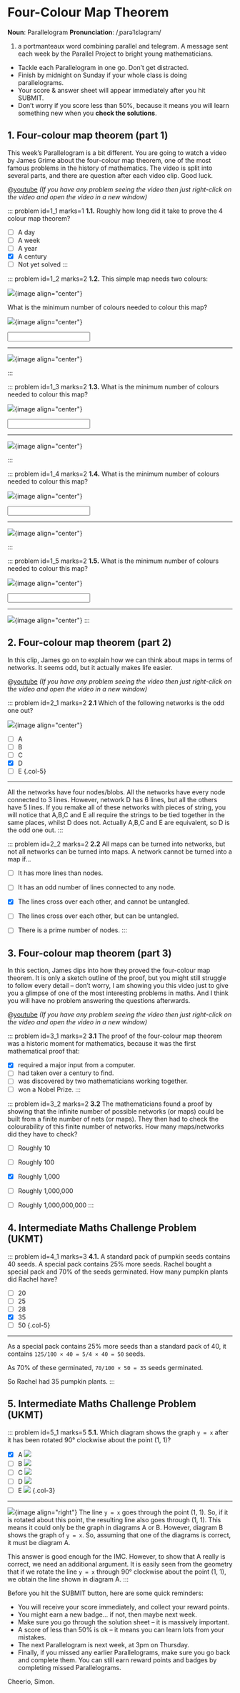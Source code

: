 # Four-Colour Map Theorem

<div class="dictionary">

__Noun__: Parallelogram
__Pronunciation__: /ˌparəˈlɛləɡram/

1. a portmanteaux word combining parallel and telegram. A message sent each
week by the Parallel Project to bright young mathematicians.

</div>

*	Tackle each Parallelogram in one go. Don’t get distracted.
*	Finish by midnight on Sunday if your whole class is doing parallelograms.
*	Your score & answer sheet will appear immediately after you hit SUBMIT.
*	Don’t worry if you score less than 50%, because it means you will learn something new when you __check the solutions__.


## 1. Four-colour map theorem (part 1)

This week’s Parallelogram is a bit different. You are going to watch a video by James Grime about the four-colour map theorem, one of the most famous problems in the history of mathematics. The video is split into several parts, and there are question after each video clip. Good luck.

@[youtube](NgbK43jB4rQ?end=239&rel=0) _(If you have any problem seeing the video then just right-click on the video and open the video in a new window)_

::: problem id=1_1 marks=1
__1.1.__ Roughly how long did it take to prove the 4 colour map theorem?

* [ ] A day
* [ ] A week
* [ ] A year
* [x] A century
* [ ] Not yet solved
:::

::: problem id=1_2 marks=2
__1.2.__ This simple map needs two colours:

![](/resources/9-20-four-colour-map-theorem/1-2-map-short.png){image align="center"}

What is the minimum number of colours needed to colour this map?

![](/resources/9-20-four-colour-map-theorem/1-2-map-long.png){image align="center"}

<input type="number" solution="2"/>  

---
![](/resources/9-20-four-colour-map-theorem/1-2-map-answer.png){image align="center"}

:::

::: problem id=1_3 marks=2
__1.3.__ What is the minimum number of colours needed to colour this map?

![](/resources/9-20-four-colour-map-theorem/1-3-map-long.png){image align="center"}

<input type="number" solution="3"/>  

---

![](/resources/9-20-four-colour-map-theorem/1-3-map-answer.png){image align="center"}

:::

::: problem id=1_4 marks=2
__1.4.__ What is the minimum number of colours needed to colour this map?

![](/resources/9-20-four-colour-map-theorem/1-4-map-long.png){image align="center"}


<input type="number" solution="3"/>  

---

![](/resources/9-20-four-colour-map-theorem/1-4-map-answer.png){image align="center"}

:::

::: problem id=1_5 marks=2
__1.5.__ What is the minimum number of colours needed to colour this map?

![](/resources/9-20-four-colour-map-theorem/1-5-map-round.png){image align="center"}

<input type="number" solution="4"/>  

---

![](/resources/9-20-four-colour-map-theorem/1-5-map-round-answer.png){image align="center"}
:::


## 2. Four-colour map theorem (part 2)

In this clip, James go on to explain how we can think about maps in terms of networks. It seems odd, but it actually makes life easier.

@[youtube](NgbK43jB4rQ?start=235&end=497&rel=0) _(If you have any problem seeing the video then just right-click on the video and open the video in a new window)_

::: problem id=2_1 marks=2
__2.1__ Which of the following networks is the odd one out?

![](/resources/9-20-four-colour-map-theorem/2-networks.png){image align="center"}

* [ ] A
* [ ] B
* [ ] C
* [x] D
* [ ] E
{.col-5}

---

All the networks have four nodes/blobs. All the networks have every node connected to 3 lines. However, network D has 6 lines, but all the others have 5 lines. If you remake all of these networks with pieces of string, you will notice that A,B,C and E all require the strings to be tied together in the same places, whilst D does not. Actually A,B,C and E are equivalent, so D is the odd one out.
:::

::: problem id=2_2 marks=2
__2.2__ All maps can be turned into networks, but not all networks can be turned into maps. A network cannot be turned into a map if…

* [ ] It has more lines than nodes.
* [ ] It has an odd number of lines connected to any node.
* [x] The lines cross over each other, and cannot be untangled.
* [ ] The lines cross over each other, but can be untangled.
* [ ] There is a prime number of nodes.
:::


## 3. Four-colour map theorem (part 3)

In this section, James dips into how they proved the four-colour map theorem. It is only a sketch outline of the proof, but you might still struggle to follow every detail – don’t worry, I am showing you this video just to give you a glimpse of one of the most interesting problems in maths. And I think you will have no problem answering the questions afterwards.

@[youtube](NgbK43jB4rQ?start=497&end=787&rel=0) _(If you have any problem seeing the video then just right-click on the video and open the video in a new window)_

::: problem id=3_1 marks=2
__3.1__ The proof of the four-colour map theorem was a historic moment for mathematics, because it was the first mathematical proof that:

* [x] required a major input from a computer.
* [ ] had taken over a century to find.
* [ ] was discovered by two mathematicians working together.
* [ ] won a Nobel Prize.
:::

::: problem id=3_2 marks=2
__3.2__ The mathematicians found a proof by showing that the infinite number of possible networks (or maps) could be built from a finite number of nets (or maps). They then had to check the colourability of this finite number of networks. How many maps/networks did they have to check?

* [ ] Roughly 10
* [ ] Roughly 100
* [x] Roughly 1,000
* [ ] Roughly 1,000,000
* [ ] Roughly 1,000,000,000
:::


## 4. Intermediate Maths Challenge Problem (UKMT)
<!--- 2013 (4) --->

::: problem id=4_1 marks=3
__4.1.__ A standard pack of pumpkin seeds contains 40 seeds. A special pack contains 25% more seeds. Rachel bought a special pack and 70% of the seeds germinated. How many pumpkin plants did Rachel have?

* [ ] 20
* [ ] 25
* [ ] 28
* [x] 35
* [ ] 50
{.col-5}

---

As a special pack contains 25% more seeds than a standard pack of 40, it contains `125/100 × 40 = 5/4 × 40 = 50` seeds.  

As 70% of these germinated, `70/100 × 50 = 35` seeds germinated.  

So Rachel had 35 pumpkin plants.
:::


## 5. Intermediate Maths Challenge Problem (UKMT)
<!--- 2013 (16) --->

::: problem id=5_1 marks=5
__5.1.__ Which diagram shows the graph `y = x` after it has been rotated 90° clockwise about the point (1, 1)?

* [x] A ![](/resources/9-20-four-colour-map-theorem/5-y=x-a.jpg)
* [ ] B ![](/resources/9-20-four-colour-map-theorem/5-y=x-b.jpg)
* [ ] C ![](/resources/9-20-four-colour-map-theorem/5-y=x-c.jpg)
* [ ] D ![](/resources/9-20-four-colour-map-theorem/5-y=x-d.jpg)
* [ ] E ![](/resources/9-20-four-colour-map-theorem/5-y=x-e.jpg)
{.col-3}

---

![](/resources/9-20-four-colour-map-theorem/5-y=x-answer.jpg){image align="right"}
The line `y = x` goes through the point (1, 1). So, if it is rotated about this point, the resulting line also goes through (1, 1). This means it could only be the graph in diagrams A or B. However, diagram B shows the graph of `y = x`. So, assuming that one of the diagrams is correct, it must be diagram A.  

This answer is good enough for the IMC. However, to show that A really is correct, we need an additional argument. It is easily seen from the geometry that if we rotate the line `y = x` through 90° clockwise about the point (1, 1), we obtain the line shown in diagram A.
:::


Before you hit the SUBMIT button, here are some quick reminders:

*	You will receive your score immediately, and collect your reward points.
*	You might earn a new badge... if not, then maybe next week.
*	Make sure you go through the solution sheet – it is massively important.
*	A score of less than 50% is ok – it means you can learn lots from your mistakes.
*	The next Parallelogram is next week, at 3pm on Thursday.
*	Finally, if you missed any earlier Parallelograms, make sure you go back and complete them. You can still earn reward points and badges by completing missed Parallelograms.

Cheerio,
Simon.
